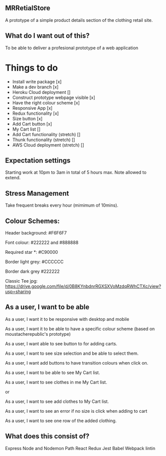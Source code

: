 ## MRRetialStore
A prototype of a simple product details section of the clothing retail site. 

## What do I want out of this?

To be able to deliver a profesional prototype of a web application 

# Things to do
- Install write package [x]
- Make a dev branch [x]
- Heroku Cloud deployment []
- Construct prototype webpage visible [x]
- Have the right colour scheme [x]
- Responsive App [x]
- Redux functionality [x]
- Size button [x]
- Add Cart button [x]
- My Cart list []
- Add Cart functionality (stretch) []
- Thunk functionality (stretch) []
- AWS Cloud deployment (stretch) []

## Expectation settings
Starting work at 10pm to 3am in total of 5 hours max. Note allowed to extend.

## Stress Management 
Take frequent breaks every hour (mimimum of 10mins). 

## Colour Schemes:

Header background: #F6F6F7

Font colour:  #222222 and #888888

Required star *: #C90000

Border light grey: #CCCCCC

Border dark grey #222222

Classic Tee jpg: https://drive.google.com/file/d/0B8KYnbdnrRGXSXVoMzdqRWhCTXc/view?usp=sharing

## As a user, I want to be able 

As a user, I want it to be responsive with desktop and mobile

As a user, I want it to be able to have a specific colour scheme (based on moustacherepublic's prototype)

As a user, I want able to see button to for adding carts.

As a user, I want to see size selection and be able to select them. 

As a user, I want add buttons to have transition colours when click on.

As a user, I want to be able to see My Cart list.

As a user, I want to see clothes in me My Cart list.

or 

As a user, I want to see add clothes to My Cart list.

As a user, I want to see an error if no size is click when adding to cart

As a user, I want to see one row of the added clothing.


## What does this consist of?
Express
Node and Nodemon
Path
React
Redux
Jest
Babel
Webpack
lintin
